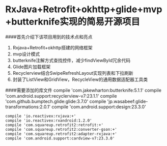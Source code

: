    RxJava+Retrofit+okhttp+glide+mvp+butterknife实现的简易开源项目
====

####首先介绍下该项目用到的技术点和亮点
1. Rxjava+Retrofit+okhttp搭建的网络框架
2. mvp设计模式
3. butterknife注解方式查找控件，减少findViewById冗余代码
4. Glide图片加载框架
5. Recyclerview结合SwipeRefreshLayout实现列表和下拉刷新
6. 封装了ListView和GridView，RecycleView的通用数据适配器工具类

####需要添加的库文件
    compile 'com.jakewharton:butterknife:5.1.1'
    compile 'com.android.support:recyclerview-v7:23.1.1'
    compile 'com.github.bumptech.glide:glide:3.7.0'
    compile 'jp.wasabeef:glide-transformations:2.0.1'
    compile 'com.android.support:design:23.3.0'

    compile 'io.reactivex:rxjava:+'
    compile 'io.reactivex:rxandroid:1.2.0'
    compile 'com.squareup.retrofit2:retrofit:+'
    compile 'com.squareup.retrofit2:converter-gson:+'
    compile 'com.squareup.retrofit2:adapter-rxjava:+'
    compile 'com.android.support:cardview-v7:23.3.0'
